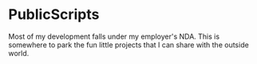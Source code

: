 # PublicScripts

Most of my development falls under my employer's NDA. This is somewhere to park the fun little projects that I can share with the outside world.
